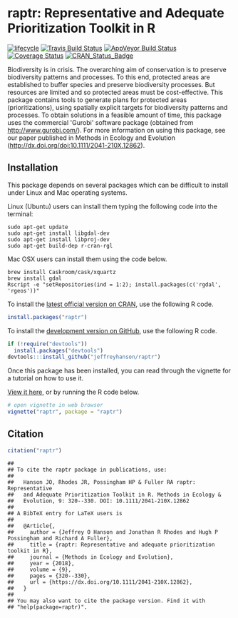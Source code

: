 
<!--- README.md is generated from README.Rmd. Please edit that file -->
raptr: Representative and Adequate Prioritization Toolkit in R
==============================================================

[![lifecycle](https://img.shields.io/badge/Lifecycle-stable-brightgreen.svg)](https://www.tidyverse.org/lifecycle/#stable) [![Travis Build Status](http://img.shields.io/travis/jeffreyhanson/raptr/master.svg?label=Mac%20OSX%20%26%20Linux)](https://travis-ci.org/jeffreyhanson/raptr) [![AppVeyor Build Status](http://img.shields.io/appveyor/ci/jeffreyhanson/raptr/master.svg?label=Windows)](https://ci.appveyor.com/project/jeffreyhanson/raptr) [![Coverage Status](http://codecov.io/github/jeffreyhanson/raptr/coverage.svg?branch=master)](https://codecov.io/github/jeffreyhanson/raptr?branch=master) [![CRAN\_Status\_Badge](http://www.r-pkg.org/badges/version/raptr)](https://CRAN.R-project.org/package=raptr)

Biodiversity is in crisis. The overarching aim of conservation is to preserve biodiversity patterns and processes. To this end, protected areas are established to buffer species and preserve biodiversity processes. But resources are limited and so protected areas must be cost-effective. This package contains tools to generate plans for protected areas (prioritizations), using spatially explicit targets for biodiversity patterns and processes. To obtain solutions in a feasible amount of time, this package uses the commercial 'Gurobi' software package (obtained from <http://www.gurobi.com/>). For more information on using this package, see our paper published in Methods in Ecology and Evolution (<http://dx.doi.org/doi:10.1111/2041-210X.12862>).

Installation
------------

This package depends on several packages which can be difficult to install under Linux and Mac operating systems.

Linux (Ubuntu) users can install them typing the following code into the terminal:

    sudo apt-get update
    sudo apt-get install libgdal-dev
    sudo apt-get install libproj-dev
    sudo apt-get build-dep r-cran-rgl

Mac OSX users can install them using the code below.

    brew install Caskroom/cask/xquartz
    brew install gdal
    Rscript -e "setRepositories(ind = 1:2); install.packages(c('rgdal', 'rgeos'))"

To install the [latest official version on CRAN](https://CRAN.R-project.org/package=raptr), use the following R code.

``` r
install.packages("raptr")
```

To install the [development version on GitHub](https://github.com/jeffreyhanson/raptr), use the following R code.

``` r
if (!require("devtools"))
  install.packages("devtools")
devtools:::install_github("jeffreyhanson/raptr")
```

Once this package has been installed, you can read through the vignette for a tutorial on how to use it.

[View it here](http://jeffrey-hanson.com/raptr/articles/raptr.html), or by running the R code below.

``` r
# open vignette in web browser
vignette("raptr", package = "raptr")
```

Citation
--------

``` r
citation("raptr")
```

    ## 
    ## To cite the raptr package in publications, use:
    ## 
    ##   Hanson JO, Rhodes JR, Possingham HP & Fuller RA raptr: Representative
    ##   and Adequate Prioritization Toolkit in R. Methods in Ecology &
    ##   Evolution, 9: 320--330. DOI: 10.1111/2041-210X.12862
    ## 
    ## A BibTeX entry for LaTeX users is
    ## 
    ##   @Article{,
    ##     author = {Jeffrey O Hanson and Jonathan R Rhodes and Hugh P Possingham and Richard A Fuller},
    ##     title = {raptr: Representative and adequate prioritization toolkit in R},
    ##     journal = {Methods in Ecology and Evolution},
    ##     year = {2018},
    ##     volume = {9},
    ##     pages = {320--330},
    ##     url = {https://dx.doi.org/10.1111/2041-210X.12862},
    ##   }
    ## 
    ## You may also want to cite the package version. Find it with
    ## "help(package=raptr)".
